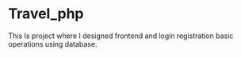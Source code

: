 # Travel_php

This Is project where I designed frontend and login registration basic operations using database.
